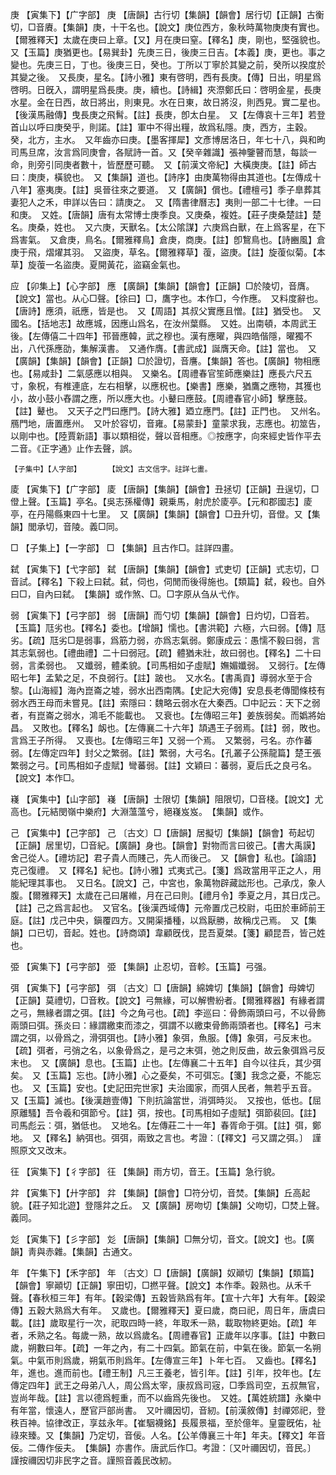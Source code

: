 <!-- { "loadSidebar": true } -->
庚	【寅集下】【广字部】	庚	【唐韻】古行切【集韻】【韻會】居行切【正韻】古衡切，□音賡。【集韻】庚，十干名也。【說文】庚位西方，象秋時萬物庚庚有實也。【爾雅釋天】太歲在庚曰上章。【又】月在庚曰窒。【釋名】庚，剛也，堅强貌也。　又【玉篇】庚猶更也。【易巽卦】先庚三日，後庚三日吉。【本義】庚，更也。事之變也。先庚三日，丁也。後庚三日，癸也。丁所以丁寧於其變之前，癸所以揆度於其變之後。　又長庚，星名。【詩小雅】東有啓明，西有長庚。【傳】日出，明星爲啓明。日旣入，謂明星爲長庚。庚，續也。【詩緝】夾漈鄭氏曰：啓明金星，長庚水星。金在日西，故日將出，則東見。水在日東，故日將沒，則西見。實二星也。【後漢馬融傳】曳長庚之飛髾。【註】長庚，卽太白星。　又【左傳哀十三年】若登首山以呼曰庚癸乎，則諾。【註】軍中不得出糧，故爲私隱。庚，西方，主穀。癸，北方，主水。　又年齒亦曰庚。【墨客揮犀】文彥博居洛日，年七十八，與和昫司馬旦席，汝言爲同庚會，各賦詩一首。又【癸辛雜識】張神鑒瞽而慧，每談一命，則旁引同庚者數十，皆歷歷可聽。　又【前漢文帝紀】大橫庚庚。【註】師古曰：庚庚，橫貌也。　又【集韻】道也。【詩序】由庚萬物得由其道也。【左傳成十八年】塞夷庚。【註】吳晉往來之要道。　又【廣韻】償也。【禮檀弓】季子臯葬其妻犯人之禾，申詳以告曰：請庚之。　又【隋書律曆志】夷則一部二十七律。一曰和庚。　又姓。【唐韻】唐有太常博士庚季良。又庚桑，複姓。【莊子庚桑楚註】楚名。庚桑，姓也。　又六庚，天獸名。【太公隂謀】六庚爲白獸，在上爲客星，在下爲害氣。　又倉庚，鳥名。【爾雅釋鳥】倉庚，商庚。【註】卽鵹鳥也。【詩豳風】倉庚于飛，熠燿其羽。　又盜庚，草名。【爾雅釋草】蕧，盜庚。【註】旋蕧似菊。【本草】旋蕧一名盜庚。夏開黃花，盜竊金氣也。

应	【卯集上】【心字部】	應	【廣韻】【集韻】【韻會】【正韻】□於陵切，音膺。【說文】當也。从心□聲。【徐曰】□，鷹字也。本作□，今作應。　又料度辭也。【唐詩】應須，祇應，皆是也。　又【周語】其叔父實應且憎。【註】猶受也。　又國名。【括地志】故應城，因應山爲名，在汝州葉縣。　又姓。出南頓，本周武王後。【左傳僖二十四年】邗晉應韓，武之穆也。漢有應曜，與四皓偕隱，曜獨不出，八代孫應劭，集解漢書。　又通作膺。【書武成】誕膺天命。【註】當也。　又【廣韻】【集韻】【韻會】【正韻】□於證切，音譍。【集韻】答也。【廣韻】物相應也。【易咸卦】二氣感應以相與。　又樂名。【周禮春官笙師應樂註】應長六尺五寸，象柷，有椎連底，左右相擊，以應柷也。【樂書】應樂，猶鷹之應物，其獲也小，故小鼓小舂謂之應，所以應大也。小鼙曰應鼓。【周禮春官小師】擊應鼓。【註】鼙也。　又天子之門曰應門。【詩大雅】廼立應門。【註】正門也。　又州名。鴈門地，唐置應州。　又叶於容切，音雍。【易蒙卦】童蒙求我，志應也。初筮告，以剛中也。【陸賈新語】事以類相從，聲以音相應。◎按應字，向來經史皆作平去二音。《正字通》止作去聲，誤。

	【子集中】【人字部】		【說文】古文信字。註詳七畫。

庱	【寅集下】【广字部】	庱	【唐韻】【集韻】【韻會】丑拯切【正韻】丑逞切，□僜上聲。【玉篇】亭名。【吳志孫權傳】親乗馬，射虎於庱亭。【元和郡國志】庱亭，在丹陽縣東四十七里。　又【廣韻】【集韻】【韻會】□丑升切，音僜。又【集韻】閭承切，音陵。義□同。

□	【子集上】【一字部】	□	【集韻】且古作□。註詳四畫。

弑	【寅集下】【弋字部】	弑	【唐韻】【集韻】【韻會】式吏切【正韻】式志切，□音試。【釋名】下殺上曰弑。弑，伺也，伺閒而後得施也。【類篇】弑，殺也。自外曰□，自內曰弑。　【集韻】或作煞、□。□字原从刍从弋作。

弱	【寅集下】【弓字部】	弱	【唐韻】而勺切【集韻】【韻會】日灼切，□音若。【玉篇】尫劣也。【釋名】委也。【增韻】懦也。【書洪範】六極，六曰弱。【傳】尫劣。【疏】尫劣□是弱事，爲筋力弱，亦爲志氣弱。鄭康成云：愚懦不毅曰弱，言其志氣弱也。【禮曲禮】二十曰弱冠。【疏】體猶未壯，故曰弱也。【釋名】二十曰弱，言柔弱也。　又孅弱，體柔貌。【司馬相如子虛賦】嫵媚孅弱。　又弱行。【左傳昭七年】孟縶之足，不良弱行。【註】跛也。　又水名。【書禹貢】導弱水至于合黎。【山海經】海內崑崙之墟，弱水出西南隅。【史記大宛傳】安息長老傳聞條枝有弱水西王母而未嘗見。【註】索隱曰：魏略云弱水在大秦西。□中記云：天下之弱者，有崑崙之弱水，鴻毛不能載也。　又衰也。【左傳昭三年】姜族弱矣。而嬀將始昌。　又敗也。【釋名】衂也。【左傳襄二十六年】頡遇王子弱焉。【註】弱，敗也。言爲王子所得。　又喪也。【左傳昭三年】又弱一个焉。　又繁弱，弓名。亦作蕃弱。【左傳定四年】封父之繁弱。【註】繁弱，大弓名。【孔叢子公孫龍篇】楚王張繁弱之弓。【司馬相如子虛賦】彎蕃弱。【註】文穎曰：蕃弱，夏后氏之良弓名。　【說文】本作□。

嶘	【寅集中】【山字部】	嶘	【唐韻】士限切【集韻】阻限切，□音棧。【說文】尤高也。【元結閔嶺中樂府】大淵薀薀兮，絕嶘岌岌。　【集韻】或作。

己	【寅集中】【己字部】	己	〔古文〕□【唐韻】居擬切【集韻】【韻會】苟起切【正韻】居里切，□音紀。【廣韻】身也。【韻會】對物而言曰彼己。【書大禹謨】舍己從人。【禮坊記】君子貴人而賤己，先人而後己。　又【韻會】私也。【論語】克己復禮。　又【釋名】紀也。【詩小雅】式夷式己。【箋】爲政當用平正之人，用能紀理其事也。　又日名。【說文】己，中宮也，象萬物辟藏詘形也。己承戊，象人腹。【爾雅釋天】太歲在己曰屠維，月在己曰則。【禮月令】季夏之月，其日戊己。【註】己之爲言起也。　又官名。【後漢西域傳】元帝置戊己校尉，屯田於車師前王庭。【註】戊己中央，鎭覆四方。又開渠播種，以爲厭勝，故稱戊己焉。　又【集韻】口已切，音起。姓也。【詩商頌】韋顧旣伐，昆吾夏桀。【箋】顧昆吾，皆己姓也。

弫	【寅集下】【弓字部】	弫	【集韻】止忍切，音軫。【玉篇】弓强。

弭	【寅集下】【弓字部】	弭	〔古文〕□【唐韻】綿婢切【集韻】【韻會】母婢切【正韻】莫禮切，□音敉。【說文】弓無緣，可以解轡紛者。【爾雅釋器】有緣者謂之弓，無緣者謂之弭。【註】今之角弓也。【疏】李巡曰：骨飾兩頭曰弓，不以骨飾兩頭曰弭。孫炎曰：緣謂繳束而漆之，弭謂不以繳束骨飾兩頭者也。【釋名】弓末謂之弭，以骨爲之，滑弭弭也。【詩小雅】象弭，魚服。【傳】象弭，弓反末也。【疏】弭者，弓弰之名，以象骨爲之，是弓之末弭，弛之則反曲，故云象弭爲弓反末也。　又【廣韻】息也。【玉篇】止也。【左傳襄二十五年】自今以往兵，其少弭矣。　又【玉篇】忘也。【詩小雅】心之憂矣，不可弭忘。【箋】我念之憂，不能忘也。　又【玉篇】安也。【史記田完世家】夫治國家，而弭人民者，無若乎五音。　又【玉篇】滅也。【後漢趙壹傳】下則抗論當世，消弭時災。　又按也，低也。【屈原離騷】吾令羲和弭節兮。【註】弭，按也。【司馬相如子虛賦】弭節裴回。【註】司馬彪云：弭，猶低也。　又地名。【左傳莊二十一年】春胥命于弭。【註】弭，鄭地。　又【釋名】納弭也。弭弭，兩致之言也。考證：〔【釋文】弓又謂之弭。〕　謹照原文又改末。 

彺	【寅集下】【彳字部】	彺	【集韻】雨方切，音王。【玉篇】急行貌。

弅	【寅集下】【廾字部】	弅	【集韻】【韻會】□符分切，音焚。【集韻】丘高起貌。【莊子知北遊】登隱弅之丘。　又【廣韻】房吻切【集韻】父吻切，□焚上聲。義同。

彣	【寅集下】【彡字部】	彣	【唐韻】【集韻】□無分切，音文。【說文】也。【廣韻】靑與赤雜。【集韻】古通文。

年	【午集下】【禾字部】	年	〔古文〕□【唐韻】【廣韻】奴顚切【集韻】【類篇】【韻會】寧顚切【正韻】寧田切，□撚平聲。【說文】本作秊。穀熟也。从禾千聲。【春秋桓三年】有年。【穀梁傳】五穀皆熟爲有年。【宣十六年】大有年。【穀梁傳】五穀大熟爲大有年。　又歲也。【爾雅釋天】夏曰歲，商曰祀，周日年，唐虞曰載。【註】歲取星行一次，祀取四時一終，年取禾一熟，載取物終更始。【疏】年者，禾熟之名。每歲一熟，故以爲歲名。【周禮春官】正歲年以序事。【註】中數曰歲，朔數曰年。【疏】一年之內，有二十四氣。節氣在前，中氣在後。節氣一名朔氣。中氣帀則爲歲，朔氣帀則爲年。【左傳宣三年】卜年七百。　又齒也。【釋名】年，進也。進而前也。【禮王制】凡三王養老，皆引年。【註】引年，挍年也。【左傳定四年】武王之母弟八人，周公爲太宰，康叔爲司宼，□季爲司空，五叔無官，豈尚年哉。【註】言以德爲輕重，而不以齒爲先後也。　又姓。【萬姓統譜】永樂中有年當，懷遠人，歷官戸部尚書。　又叶禰因切，音紉。【前漢敘傳】封禪郊祀，登秩百神。協律改正，享兹永年。【崔駰襪銘】長履景福，至於億年。皇靈旣佑，祉祿來臻。又【集韻】乃定切，音佞。人名。【公羊傳襄三十年】年夫。【釋文】年音佞。二傳作佞夫。　【集韻】亦書作。唐武后作□。考證：〔又叶禰因切，音民。〕　謹按禰因切非民字之音。謹照音義民改紉。

